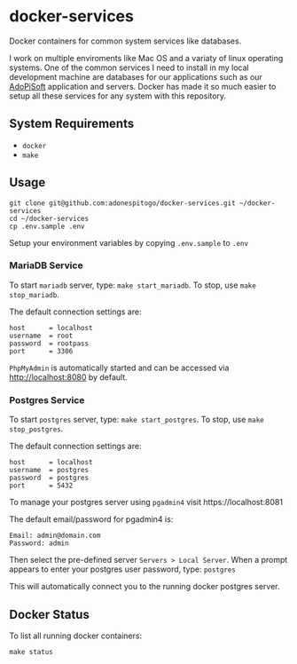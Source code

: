 # docker-services

Docker containers for common system services like databases.

I work on multiple enviroments like Mac OS and a variaty of linux operating systems. One of the common services I need to install in my local development machine are databases for our
applications such as our [AdoPiSoft](https://wwww.adopisoft.com) application and servers. Docker has made it so much easier to setup all these services for any system with this repository.

## System Requirements

- `docker`
- `make`

## Usage

```
git clone git@github.com:adonespitogo/docker-services.git ~/docker-services
cd ~/docker-services
cp .env.sample .env
```

Setup your environment variables by copying `.env.sample` to `.env`

### MariaDB Service

To start `mariadb` server, type: `make start_mariadb`. To stop, use `make stop_mariadb`.

The default connection settings are:

```
host      = localhost
username  = root
password  = rootpass
port      = 3306
```

`PhpMyAdmin` is automatically started and can be accessed via [http://localhost:8080](http://localhost:8080) by default.

### Postgres Service

To start `postgres` server, type: `make start_postgres`. To stop, use `make stop_postgres`.

The default connection settings are:

```
host      = localhost
username  = postgres
password  = postgres
port      = 5432
```

To manage your postgres server using `pgadmin4` visit https://localhost:8081

The default email/password for pgadmin4 is:

```
Email: admin@domain.com
Password: admin
```

Then select the pre-defined server `Servers > Local Server`. When a prompt appears to enter your postgres user password, type: `postgres`

This will automatically connect you to the running docker postgres server.

## Docker Status

To list all running docker containers:

```
make status
```

